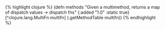 {% highlight clojure %}
(defn methods
  "Given a multimethod, returns a map of dispatch values -> dispatch fns"
  {:added "1.0"
   :static true}
  [^clojure.lang.MultiFn multifn] (.getMethodTable multifn))
{% endhighlight %}
